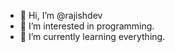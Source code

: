 - 👋 Hi, I’m @rajishdev
- 👀 I’m interested in programming.
- 🌱 I’m currently learning everything.

<!---
rajishdev/rajishdev is a ✨ special ✨ repository because its `README.md` (this file) appears on your GitHub profile.
You can click the Preview link to take a look at your changes.
--->
